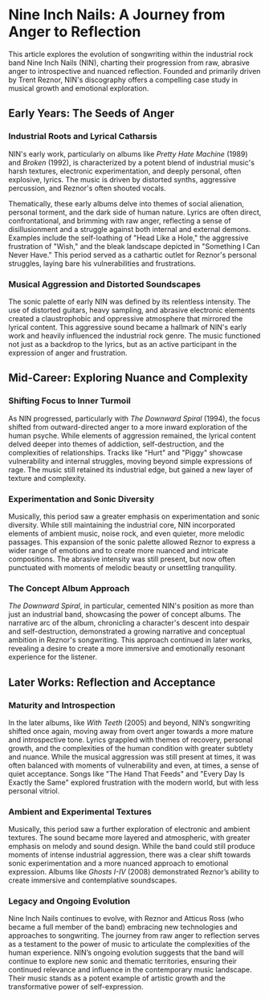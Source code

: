 # Nine Inch Nails: A Journey from Anger to Reflection

This article explores the evolution of songwriting within the industrial rock band Nine Inch Nails (NIN), charting their progression from raw, abrasive anger to introspective and nuanced reflection. Founded and primarily driven by Trent Reznor, NIN's discography offers a compelling case study in musical growth and emotional exploration.

## Early Years: The Seeds of Anger

### Industrial Roots and Lyrical Catharsis

NIN's early work, particularly on albums like *Pretty Hate Machine* (1989) and *Broken* (1992), is characterized by a potent blend of industrial music's harsh textures, electronic experimentation, and deeply personal, often explosive, lyrics. The music is driven by distorted synths, aggressive percussion, and Reznor's often shouted vocals.

Thematically, these early albums delve into themes of social alienation, personal torment, and the dark side of human nature. Lyrics are often direct, confrontational, and brimming with raw anger, reflecting a sense of disillusionment and a struggle against both internal and external demons. Examples include the self-loathing of "Head Like a Hole," the aggressive frustration of "Wish," and the bleak landscape depicted in "Something I Can Never Have."  This period served as a cathartic outlet for Reznor's personal struggles, laying bare his vulnerabilities and frustrations. 

### Musical Aggression and Distorted Soundscapes

The sonic palette of early NIN was defined by its relentless intensity. The use of distorted guitars, heavy sampling, and abrasive electronic elements created a claustrophobic and oppressive atmosphere that mirrored the lyrical content. This aggressive sound became a hallmark of NIN's early work and heavily influenced the industrial rock genre. The music functioned not just as a backdrop to the lyrics, but as an active participant in the expression of anger and frustration.

## Mid-Career: Exploring Nuance and Complexity

### Shifting Focus to Inner Turmoil

As NIN progressed, particularly with *The Downward Spiral* (1994), the focus shifted from outward-directed anger to a more inward exploration of the human psyche. While elements of aggression remained, the lyrical content delved deeper into themes of addiction, self-destruction, and the complexities of relationships.  Tracks like "Hurt" and "Piggy" showcase vulnerability and internal struggles, moving beyond simple expressions of rage. The music still retained its industrial edge, but gained a new layer of texture and complexity.

### Experimentation and Sonic Diversity

Musically, this period saw a greater emphasis on experimentation and sonic diversity. While still maintaining the industrial core, NIN incorporated elements of ambient music, noise rock, and even quieter, more melodic passages. This expansion of the sonic palette allowed Reznor to express a wider range of emotions and to create more nuanced and intricate compositions. The abrasive intensity was still present, but now often punctuated with moments of melodic beauty or unsettling tranquility.

### The Concept Album Approach

*The Downward Spiral*, in particular, cemented NIN's position as more than just an industrial band, showcasing the power of concept albums. The narrative arc of the album, chronicling a character's descent into despair and self-destruction, demonstrated a growing narrative and conceptual ambition in Reznor's songwriting. This approach continued in later works, revealing a desire to create a more immersive and emotionally resonant experience for the listener.

## Later Works: Reflection and Acceptance

### Maturity and Introspection

In the later albums, like *With Teeth* (2005) and beyond, NIN’s songwriting shifted once again, moving away from overt anger towards a more mature and introspective tone. Lyrics grappled with themes of recovery, personal growth, and the complexities of the human condition with greater subtlety and nuance.  While the musical aggression was still present at times, it was often balanced with moments of vulnerability and even, at times, a sense of quiet acceptance. Songs like "The Hand That Feeds" and "Every Day Is Exactly the Same" explored frustration with the modern world, but with less personal vitriol.

### Ambient and Experimental Textures

Musically, this period saw a further exploration of electronic and ambient textures. The sound became more layered and atmospheric, with greater emphasis on melody and sound design. While the band could still produce moments of intense industrial aggression, there was a clear shift towards sonic experimentation and a more nuanced approach to emotional expression. Albums like *Ghosts I-IV* (2008) demonstrated Reznor’s ability to create immersive and contemplative soundscapes.

### Legacy and Ongoing Evolution

Nine Inch Nails continues to evolve, with Reznor and Atticus Ross (who became a full member of the band) embracing new technologies and approaches to songwriting. The journey from raw anger to reflection serves as a testament to the power of music to articulate the complexities of the human experience. NIN’s ongoing evolution suggests that the band will continue to explore new sonic and thematic territories, ensuring their continued relevance and influence in the contemporary music landscape. Their music stands as a potent example of artistic growth and the transformative power of self-expression.
